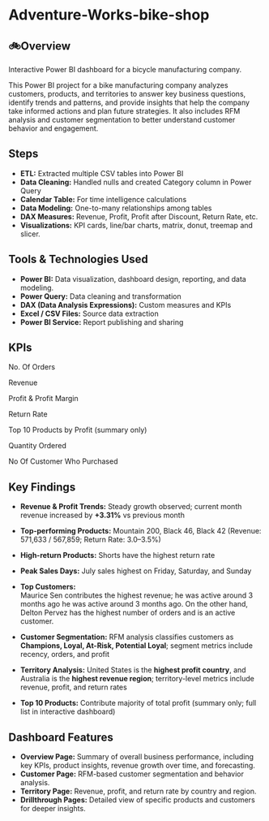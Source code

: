 # Adventure-Works-bike-shop
## 🚲Overview

Interactive Power BI dashboard for a bicycle manufacturing company.  

This Power BI project for a bike manufacturing company analyzes customers, products, and territories to answer key business questions, identify trends and patterns, and provide insights that help the company take informed actions and plan future strategies. It also includes RFM analysis and customer segmentation to better understand customer behavior and engagement.
## Steps
- **ETL:** Extracted multiple CSV tables into Power BI
- **Data Cleaning:** Handled nulls and created Category column in Power Query
- **Calendar Table:** For time intelligence calculations
- **Data Modeling:** One-to-many relationships among tables
- **DAX Measures:** Revenue, Profit, Profit after Discount, Return Rate, etc.
- **Visualizations:** KPI cards, line/bar charts, matrix, donut, treemap and slicer.

##  Tools & Technologies Used
- **Power BI:** Data visualization, dashboard design, reporting, and data modeling.
- **Power Query:** Data cleaning and transformation  
- **DAX (Data Analysis Expressions):** Custom measures and KPIs  
- **Excel / CSV Files:** Source data extraction  
- **Power BI Service:** Report publishing and sharing



## KPIs

No. Of Orders

Revenue

Profit & Profit Margin

Return Rate

Top 10 Products by Profit (summary only)

Quantity Ordered

No Of Customer Who Purchased
## Key Findings

- **Revenue & Profit Trends:** Steady growth observed; current month revenue increased by **+3.31%** vs previous month
    
- **Top-performing Products:** Mountain 200, Black 46, Black 42 (Revenue: 571,633 / 567,859; Return Rate: 3.0–3.5%)
    
- **High-return Products:** Shorts have the highest return rate
  
- **Peak Sales Days:** July sales highest on Friday, Saturday, and Sunday
  
- **Top Customers:**  
  Maurice Sen contributes the highest revenue; he was active around 3 months ago he was active around 3 months ago.
  On the other hand, Delton Pervez has the highest number of orders and is an active customer.
  
- **Customer Segmentation:** RFM analysis classifies customers as **Champions, Loyal, At-Risk, Potential Loyal**; segment metrics include recency, orders, and profit
  
- **Territory Analysis:** United States is the **highest profit country**, and Australia is the **highest revenue region**; territory-level metrics include revenue, profit, and return rates
 
- **Top 10 Products:** Contribute majority of total profit (summary only; full list in interactive dashboard)


## Dashboard Features

- **Overview Page:** Summary of overall business performance, including key KPIs, product insights, revenue growth over time, and forecasting.  
- **Customer Page:** RFM-based customer segmentation and behavior analysis.  
- **Territory Page:** Revenue, profit, and return rate by country and region.  
- **Drillthrough Pages:** Detailed view of specific products and customers for deeper insights.
